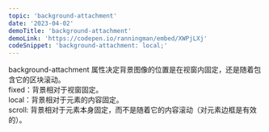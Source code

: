 ```yaml
---
topic: 'background-attachment'
date: '2023-04-02'
demoTitle: 'background-attachment'
demoLink: 'https://codepen.io/ranningman/embed/XWPjLXj'
codeSnippet: 'background-attachment: local;'
---
```


background-attachment 属性决定背景图像的位置是在视窗内固定，还是随着包含它的区块滚动。
<br />
fixed：背景相对于视窗固定。  
local：背景相对于元素的内容固定。  
scroll: 背景相对于元素本身固定，而不是随着它的内容滚动（对元素边框是有效的）。
